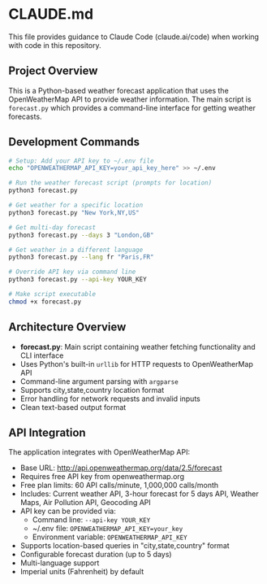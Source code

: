 # CLAUDE.md

This file provides guidance to Claude Code (claude.ai/code) when working with code in this repository.

## Project Overview

This is a Python-based weather forecast application that uses the OpenWeatherMap API to provide weather information. The main script is `forecast.py` which provides a command-line interface for getting weather forecasts.

## Development Commands

```bash
# Setup: Add your API key to ~/.env file
echo "OPENWEATHERMAP_API_KEY=your_api_key_here" >> ~/.env

# Run the weather forecast script (prompts for location)
python3 forecast.py

# Get weather for a specific location
python3 forecast.py "New York,NY,US"

# Get multi-day forecast
python3 forecast.py --days 3 "London,GB"

# Get weather in a different language
python3 forecast.py --lang fr "Paris,FR"

# Override API key via command line
python3 forecast.py --api-key YOUR_KEY

# Make script executable
chmod +x forecast.py
```

## Architecture Overview

- **forecast.py**: Main script containing weather fetching functionality and CLI interface
- Uses Python's built-in `urllib` for HTTP requests to OpenWeatherMap API
- Command-line argument parsing with `argparse`
- Supports city,state,country location format
- Error handling for network requests and invalid inputs
- Clean text-based output format

## API Integration

The application integrates with OpenWeatherMap API:
- Base URL: http://api.openweathermap.org/data/2.5/forecast
- Requires free API key from openweathermap.org 
- Free plan limits: 60 API calls/minute, 1,000,000 calls/month
- Includes: Current weather API, 3-hour forecast for 5 days API, Weather Maps, Air Pollution API, Geocoding API
- API key can be provided via:
  - Command line: `--api-key YOUR_KEY`
  - ~/.env file: `OPENWEATHERMAP_API_KEY=your_key`
  - Environment variable: `OPENWEATHERMAP_API_KEY`
- Supports location-based queries in "city,state,country" format
- Configurable forecast duration (up to 5 days)
- Multi-language support
- Imperial units (Fahrenheit) by default